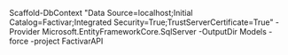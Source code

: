 ﻿Scaffold-DbContext "Data Source=localhost;Initial Catalog=Factivar;Integrated Security=True;TrustServerCertificate=True" -Provider Microsoft.EntityFrameworkCore.SqlServer -OutputDir Models -force -project FactivarAPI